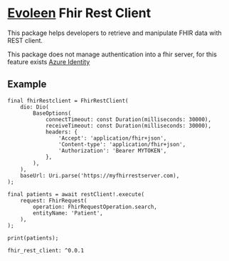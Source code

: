 # [Evoleen](https://www.evoleen-technology.com) Fhir Rest Client

This package helps developers to retrieve and manipulate FHIR data with REST client.

This package does not manage authentication into a fhir server, for this feature exists [Azure Identity](https://pub.dev/packages/azure_identity)

## Example

```
final fhirRestclient = FhirRestClient(
    dio: Dio(
        BaseOptions(
            connectTimeout: const Duration(milliseconds: 30000),
            receiveTimeout: const Duration(milliseconds: 30000),
            headers: {
                'Accept': 'application/fhir+json',
                'Content-type': 'application/fhir+json',
                'Authorization': 'Bearer MYTOKEN',
            },
        ),
    ),
    baseUrl: Uri.parse('https://myfhirrestserver.com),
);

final patients = await restClient!.execute(
    request: FhirRequest(
        operation: FhirRequestOperation.search,
        entityName: 'Patient',
    ),
);

print(patients);
```


```[pubspec.yaml]
fhir_rest_client: ^0.0.1
```


